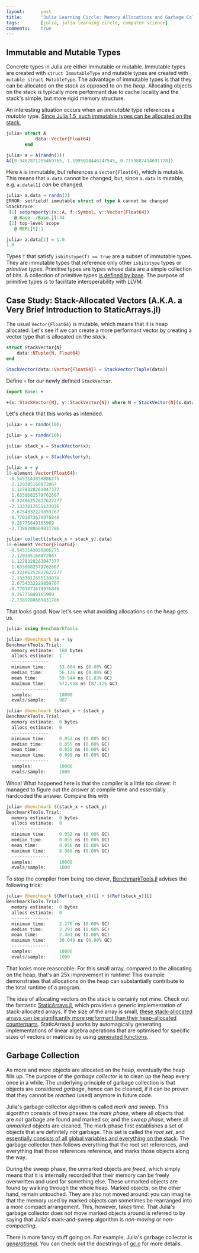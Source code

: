 ```yaml
---
layout:      post
title:       "Julia Learning Circle: Memory Allocations and Garbage Collection"
tags:        [julia, julia learning circle, computer science]
comments:    true
---
```


## Immutable and Mutable Types

Concrete types in Julia are either immutable or mutable.
Immutable types are created with `struct ImmutableType` and mutable types are created with `mutable struct MutableType`.
The advantage of immutable types is that they can be allocated on the _stack_ as opposed to on the _heap_.
Allocating objects on the stack is typically more performant due to cache locality and the stack's simple, but more rigid memory structure.

An interesting situation occurs when an _immutable_ type references a _mutable_ type.
[Since Julia 1.5, such immutable types can be allocated on the stack.](https://github.com/JuliaLang/julia/blob/release-1.5/NEWS.md#compilerruntime-improvements)

```julia
julia> struct A
           data::Vector{Float64}
       end

julia> a = A(randn(3))
A([0.9462871255469765, 1.1995018446247545, 0.7153882414691778])
```

Here `A` is immutable, but references a `Vector{Float64}`, which is mutable.
This means that `a.data` cannot be changed, but, since `a.data` is mutable, e.g. `a.data[1]` _can_ be changed.

```julia
julia> a.data = randn(3)
ERROR: setfield! immutable struct of type A cannot be changed
Stacktrace:
 [1] setproperty!(x::A, f::Symbol, v::Vector{Float64})
   @ Base ./Base.jl:34
 [2] top-level scope
   @ REPL[5]:1

julia> a.data[1] = 1.0
1.0
```

Types `T` that satisfy `isbitstype(T) == true` are a subset of immutable types.
They are immutable types that reference only other `isbitstype` types or _primitive types_.
Primitive types are types whose data are a simple collection of bits.
A collection of primitive types [is defined by base](https://docs.julialang.org/en/v1/manual/types/#Primitive-Types).
The purpose of primitive types is to facilitate interoperability with LLVM.

## Case Study: Stack-Allocated Vectors (A.K.A. a Very Brief Introduction to StaticArrays.jl)

The usual `Vector{Float64}` is mutable, which means that it is heap allocated.
Let's see if we can create a more performant vector by creating a vector type that is allocated on the _stack_.

```julia
struct StackVector{N}
    data::NTuple{N, Float64}
end

StackVector(data::Vector{Float64}) = StackVector(Tuple(data))
```

Define `+` for our newly defined `StackVector`.

```julia
import Base: +

+(x::StackVector{N}, y::StackVector{N}) where N = StackVector{N}(x.data .+ y.data)
```

Let's check that this works as intended.

```julia
julia> x = randn(10);

julia> y = randn(10);

julia> stack_x = StackVector(x);

julia> stack_y = StackVector(y);

julia> x + y
10-element Vector{Float64}:
 -0.5453143850886275
  2.120385168072067
  1.1278328263047377
  1.6358682579762607
 -0.22486252827622277
 -2.1333012655133836
  2.6754332229859767
 -0.7701873679976846
  0.26775849165909
 -2.7389288669831786

julia> collect((stack_x + stack_y).data)
10-element Vector{Float64}:
 -0.5453143850886275
  2.120385168072067
  1.1278328263047377
  1.6358682579762607
 -0.22486252827622277
 -2.1333012655133836
  2.6754332229859767
 -0.7701873679976846
  0.26775849165909
 -2.7389288669831786
```

That looks good.
Now let's see what avoiding allocations on the heap gets us.

```julia
julia> using BenchmarkTools

julia> @benchmark $x + $y
BenchmarkTools.Trial:
  memory estimate:  160 bytes
  allocs estimate:  1
  --------------
  minimum time:     53.664 ns (0.00% GC)
  median time:      56.126 ns (0.00% GC)
  mean time:        59.544 ns (1.83% GC)
  maximum time:     572.958 ns (87.42% GC)
  --------------
  samples:          10000
  evals/sample:     987

julia> @benchmark $stack_x + $stack_y
BenchmarkTools.Trial:
  memory estimate:  0 bytes
  allocs estimate:  0
  --------------
  minimum time:     0.052 ns (0.00% GC)
  median time:      0.055 ns (0.00% GC)
  mean time:        0.055 ns (0.00% GC)
  maximum time:     0.099 ns (0.00% GC)
  --------------
  samples:          10000
  evals/sample:     1000
```

Whoa!
What happened here is that the compiler is a little too clever:
it managed to figure out the answer at compile time and essentially hardcoded the answer.
Compare this with

```julia
julia> @benchmark $(stack_x + stack_y)
BenchmarkTools.Trial:
  memory estimate:  0 bytes
  allocs estimate:  0
  --------------
  minimum time:     0.052 ns (0.00% GC)
  median time:      0.055 ns (0.00% GC)
  mean time:        0.056 ns (0.00% GC)
  maximum time:     8.968 ns (0.00% GC)
  --------------
  samples:          10000
  evals/sample:     1000
```

To stop the compiler from being too clever, [BenchmarkTools.jl](https://github.com/JuliaCI/BenchmarkTools.jl#quick-start) advises the following trick:

```julia
julia> @benchmark $(Ref(stack_x))[] + $(Ref(stack_y))[]
BenchmarkTools.Trial:
  memory estimate:  0 bytes
  allocs estimate:  0
  --------------
  minimum time:     2.276 ns (0.00% GC)
  median time:      2.293 ns (0.00% GC)
  mean time:        2.401 ns (0.00% GC)
  maximum time:     30.049 ns (0.00% GC)
  --------------
  samples:          10000
  evals/sample:     1000
```

That looks more reasonable.
For this small array, compared to the allocating on the heap, that's an 25x improvement in runtime!
This example demonstrates that allocations on the heap can substantially contribute to the total runtime of a program.

The idea of allocating vectors on the stack is certainly not mine.
Check out the fantastic [StaticArrays.jl](https://github.com/JuliaArrays/StaticArrays.jl), which provides a generic implementation of stack-allocated arrays.
If the size of the array is small, [these stack-allocated arrays can be significantly more performant than their heap-allocated counterparts](https://github.com/JuliaArrays/StaticArrays.jl#speed).
StaticArrays.jl works by automagically generating implementations of linear algebra operations that are optimised for specific sizes of vectors or matrices by using [generated functions](https://docs.julialang.org/en/v1/manual/metaprogramming/#Generated-functions).

## Garbage Collection

As more and more objects are allocated on the heap, eventually the heap fills up.
The purpose of the _garbage collector_ is to clean up the heap every once in a while.
The underlying principle of garbage collection is that objects are considered _garbage_, hence can be cleaned, if it can be proven that they cannot be _reached_ (used) anymore in future code.

Julia's garbage collector algorithm is called _mark and sweep_.
This algorithm consists of two phases:
the _mark phase_, where all objects that are _not_ garbage are found and marked so;
and the _sweep phase_, where all _unmarked_ objects are cleaned.
The mark phase first establishes a set of objects that are definitely _not_ garbage.
This set is called the _root set_, and [essentially consists of all global variables and everything on the stack](https://stackoverflow.com/questions/30080745/how-does-the-mark-in-mark-and-sweep-function-trace-out-the-set-of-objects-acce).
The garbage collector then follows everything that the root set references, and everything that those references reference, and marks those objects along the way.

During the sweep phase, the unmarked objects are _freed_, which simply means that it is internally recorded that their memory can be freely overwritten and used for something else.
These unmarked objects are found by walking through the whole heap.
Marked objects, on the other hand, remain untouched.
They are also not moved around:
you can imagine that the memory used by marked objects can sometimes be rearranged into a more compact arrangement.
This, however, takes time.
That Julia's garbage collector does not move marked objects around is referred to by saying that Julia's mark-and-sweep algorithm is _non-moving_ or _non-compacting_.

There is more fancy stuff going on.
For example, Julia's garbage collector is [_generational_](https://en.wikipedia.org/wiki/Tracing_garbage_collection#Generational_GC_(ephemeral_GC)).
You can check out the docstrings of [gc.c](https://github.com/JuliaLang/julia/blob/master/src/gc.c) for more details.

